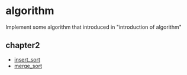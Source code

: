 # algorithm
Implement some algorithm that introduced in "introduction of algorithm"

## chapter2

* [insert_sort](./chapter_2/insert_sort.hpp)
* [merge_sort](./chapter_2/merge_sort.hpp)

